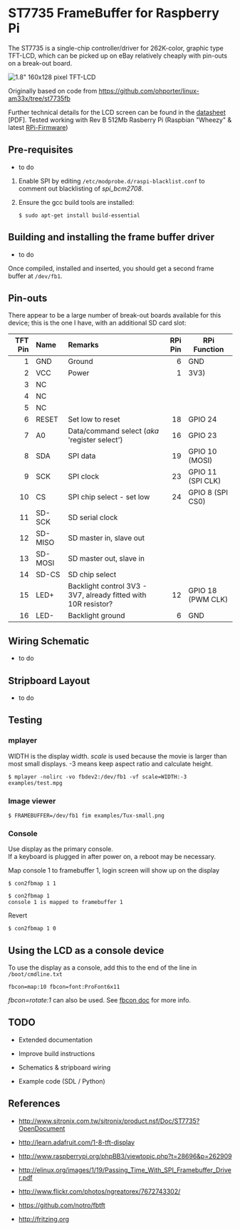 ST7735 FrameBuffer for Raspberry Pi
===================================

The ST7735 is a single-chip controller/driver for 262K-color, graphic type 
TFT-LCD, which can be picked up on eBay relatively cheaply with pin-outs on
a break-out board.

![1.8" 160x128 pixel TFT-LCD](http://www.adafruit.com/adablog/wp-content/uploads/2011/12/window-57.jpg)

Originally based on code from https://github.com/ohporter/linux-am33x/tree/st7735fb

Further technical details for the LCD screen can be found in the 
[datasheet](https://raw.github.com/rm-hull/st7735-fb/master/doc/tech-spec/datasheet.pdf) [PDF]. Tested working
with Rev B 512Mb Rasberry Pi (Raspbian "Wheezy" & latest [RPi-Firmware](https://github.com/Hexxeh/rpi-update))

Pre-requisites
--------------
- to do

1. Enable SPI by editing `/etc/modprobe.d/raspi-blacklist.conf` to comment out blacklisting of _spi_bcm2708_.

2. Ensure the gcc build tools are installed: 

    `$ sudo apt-get install build-essential`

Building and installing the frame buffer driver
-----------------------------------------------
- to do

Once compiled, installed and inserted, you should get a second frame buffer at `/dev/fb1`.

Pin-outs
--------
There appear to be a large number of break-out boards available for this device; this is the one 
I have, with an additional SD card slot:

| TFT Pin | Name    | Remarks                     | RPi Pin | RPi Function      |
|--------:|:--------|:----------------------------|--------:|-------------------|
| 1       | GND     | Ground                      | 6       | GND               |
| 2       | VCC     | Power                       | 1       | 3V3)              |
| 3       | NC      |                             |         |                   |
| 4       | NC      |                             |         |                   |
| 5       | NC      |                             |         |                   |
| 6       | RESET   | Set low to reset            | 18      | GPIO 24           |
| 7       | A0      | Data/command select (_aka_ 'register select')        | 16      | GPIO 23           |
| 8       | SDA     | SPI data                    | 19      | GPIO 10 (MOSI)    |
| 9       | SCK     | SPI clock                   | 23      | GPIO 11 (SPI CLK) |
| 10      | CS      | SPI chip select - set low   | 24      | GPIO 8 (SPI CS0)  |
| 11      | SD-SCK  | SD serial clock             |         |                   |
| 12      | SD-MISO | SD master in, slave out     |         |                   |
| 13      | SD-MOSI | SD master out, slave in     |         |                   |
| 14      | SD-CS   | SD chip select              |         |                   |
| 15      | LED+    | Backlight control 3V3 - 3V7, already fitted with 10R resistor? | 12      | GPIO 18 (PWM CLK) |
| 16      | LED-    | Backlight ground            | 6       | GND               |

Wiring Schematic
----------------
- to do

Stripboard Layout
-----------------
- to do

Testing
-------
### mplayer
WIDTH is the display width. _scale_ is used because the movie is larger than most small displays. -3 means keep aspect ratio and calculate height.

    $ mplayer -nolirc -vo fbdev2:/dev/fb1 -vf scale=WIDTH:-3 examples/test.mpg

### Image viewer

    $ FRAMEBUFFER=/dev/fb1 fim examples/Tux-small.png

### Console
Use display as the primary console.  
If a keyboard is plugged in after power on, a reboot may be necessary.

Map console 1 to framebuffer 1, login screen will show up on the display

    $ con2fbmap 1 1

    $ con2fbmap 1
    console 1 is mapped to framebuffer 1

Revert

    $ con2fbmap 1 0

Using the LCD as a console device
---------------------------------
To use the display as a console, add this to the end of the line in `/boot/cmdline.txt`

    fbcon=map:10 fbcon=font:ProFont6x11

*fbcon=rotate:1* can also be used. See
[fbcon doc](http://www.mjmwired.net/kernel/Documentation/fb/fbcon.txt#72)
for more info.

TODO
----
* Extended documentation

* Improve build instructions

* Schematics & stripboard wiring

* Example code (SDL / Python)

References
----------
* http://www.sitronix.com.tw/sitronix/product.nsf/Doc/ST7735?OpenDocument

* http://learn.adafruit.com/1-8-tft-display

* http://www.raspberrypi.org/phpBB3/viewtopic.php?t=28696&p=262909

* http://elinux.org/images/1/19/Passing_Time_With_SPI_Framebuffer_Driver.pdf

* http://www.flickr.com/photos/ngreatorex/7672743302/

* https://github.com/notro/fbtft

* http://fritzing.org

